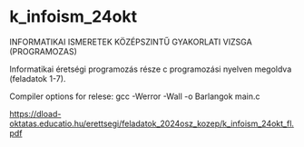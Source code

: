 # k_infoism_24okt
INFORMATIKAI ISMERETEK KÖZÉPSZINTŰ GYAKORLATI VIZSGA (PROGRAMOZAS)

Informatikai éretségi programozás része c programozási nyelven megoldva (feladatok 1-7).

Compiler options for relese: gcc -Werror -Wall -o Barlangok main.c

https://dload-oktatas.educatio.hu/erettsegi/feladatok_2024osz_kozep/k_infoism_24okt_fl.pdf
